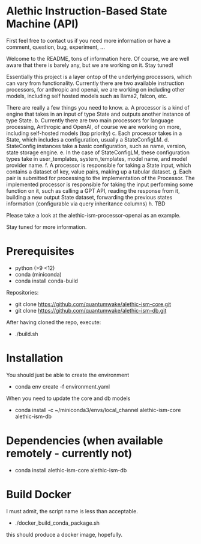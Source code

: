 # Alethic Instruction-Based State Machine (API)

First feel free to contact us if you need more information or have a comment, question, bug, experiment, ...

Welcome to the README, tons of information here. Of course, we are well aware that there is barely any, but we are working on it. Stay tuned! 

Essentially this project is a layer ontop of the underlying processors, which can vary from functionality. Currently there are two available instruction processors, for anthropic and openai, we are working on including other models, including self hosted models such as llama2, falcon, etc.

There are really a few things you need to know.
a. A processor is a kind of engine that takes in an input of type State and outputs another instance of type State.
b. Currently there are two main processors for language processing, Anthropic and OpenAI, of course we are working on more, including self-hosted models (top priority)
c. Each processor takes in a State, which includes a configuration, usually a StateConfigLM.
d. StateConfig instances take a basic configuration, such as name, version, state storage engine. 
e. In the case of StateConfigLM, these configuration types take in user_templates, system_templates, model name, and model provider name.
f. A processor is responsible for taking a State input, which contains a dataset of key, value pairs, making up a tabular dataset.
g. Each pair is submitted for processing to the implementation of the Processor. The implemented processor is responsible for taking the input performing some function on it, such as calling a GPT API, reading the response from it, building a new output State dataset, forwarding the previous states information (configurable via query inheritance columns)
h. TBD

Please take a look at the alethic-ism-processor-openai as an example.

Stay tuned for more information.

# Prerequisites
- python (>9 <12)
- conda (miniconda)
- conda install conda-build


Repositories: 
- git clone https://github.com/quantumwake/alethic-ism-core.git
- git clone https://github.com/quantumwake/alethic-ism-db.git

After having cloned the repo, execute:
- ./build.sh


# Installation
You should just be able to create the environment
- conda env create -f environment.yaml

When you need to update the core and db models
- conda install -c ~/miniconda3/envs/local_channel alethic-ism-core alethic-ism-db

# Dependencies (when available remotely - currently not)
- conda install alethic-ism-core alethic-ism-db


# Build Docker
I must admit, the script name is less than acceptable. 
- ./docker_build_conda_package.sh

this should produce a docker image, hopefully.

